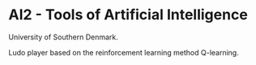 AI2 - Tools of Artificial Intelligence
====
University of Southern Denmark.

Ludo player based on the reinforcement learning method Q-learning.

